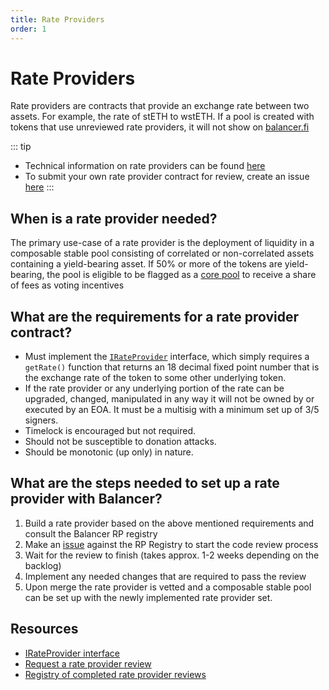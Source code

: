 ```yaml
---
title: Rate Providers
order: 1
---
```


# Rate Providers

Rate providers are contracts that provide an exchange rate between two assets. For example, the rate of stETH to wstETH. If a pool is created with tokens that use unreviewed rate providers, it will not show on [balancer.fi](https://balancer.fi/pools)

::: tip
- Technical information on rate providers can be found [here](../../concepts/core-concepts/rate-providers.md)
- To submit your own rate provider contract for review, create an issue [here](https://github.com/balancer/code-review/issues/new?assignees=mkflow27&labels=request&projects=&template=review-request.yml)
:::

## When is a rate provider needed?
The primary use-case of a rate provider is the deployment of liquidity in a composable stable pool consisting of correlated or non-correlated assets containing a yield-bearing asset. If 50% or more of the tokens are yield-bearing, the pool is eligible to be flagged as a [core pool](/partner-onboarding/balancer-v2/core-pools.html) to receive a share of fees as voting incentives

## What are the requirements for a rate provider contract?
- Must implement the [`IRateProvider`](https://github.com/balancer/balancer-v3-monorepo/blob/main/pkg/interfaces/contracts/solidity-utils/helpers/IRateProvider.sol) interface, which simply requires a `getRate()` function that returns an 18 decimal fixed point number that is the exchange rate of the token to some other underlying token.
- If the rate provider or any underlying portion of the rate can be upgraded, changed, manipulated in any way it will not be owned by or executed by an EOA. It must be a multisig with a minimum set up of 3/5 signers.
- Timelock is encouraged but not required.
- Should not be susceptible to donation attacks.
- Should be monotonic (up only) in nature.


## What are the steps needed to set up a rate provider with Balancer?
1. Build a rate provider based on the above mentioned requirements and consult the Balancer RP registry
2. Make an [issue](https://github.com/balancer/code-review/issues/new?assignees=mkflow27&labels=request&projects=&template=review-request.yml) against the RP Registry to start the code review process
3. Wait for the review to finish (takes approx. 1-2 weeks depending on the backlog)
4. Implement any needed changes that are required to pass the review
5. Upon merge the rate provider is vetted and a composable stable pool can be set up with the newly implemented rate provider set.


## Resources
- [IRateProvider interface](https://github.com/balancer/balancer-v3-monorepo/blob/main/pkg/interfaces/contracts/solidity-utils/helpers/IRateProvider.sol)
- [Request a rate provider review](https://github.com/balancer/code-review/issues/new?assignees=mkflow27&labels=request&projects=&template=review-request.yml)
- [Registry of completed rate provider reviews](https://github.com/balancer/code-review/tree/main/rate-providers)
